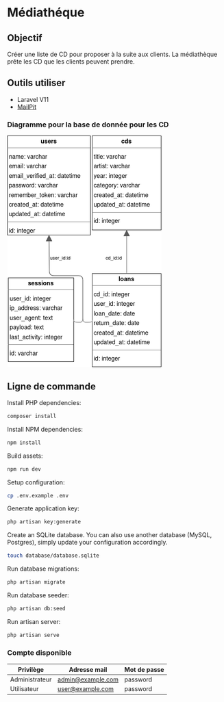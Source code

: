 # Médiathéque

## Objectif

Créer une liste de CD pour proposer à la suite aux clients.
La médiathèque prête les CD que les clients peuvent prendre.

## Outils utiliser

* Laravel V11
* [MailPit](https://github.com/axllent/mailpit)

### Diagramme pour la base de donnée pour les CD

![diagram_SQL.png](docs/diagram_SQL.png)

## Ligne de commande

Install PHP dependencies:

```bash
composer install
```

Install NPM dependencies:

```bash
npm install
```

Build assets:

```bash
npm run dev
```

Setup configuration:

```bash
cp .env.example .env
```

Generate application key:

```bash
php artisan key:generate
```

Create an SQLite database. You can also use another database (MySQL, Postgres), simply update your configuration
accordingly.

```bash
touch database/database.sqlite
```

Run database migrations:

```bash
php artisan migrate
```

Run database seeder:

```bash
php artisan db:seed
```

Run artisan server:

```bash
php artisan serve
```

### Compte disponible

| Privilège      | Adresse mail      | Mot de passe |
|----------------|-------------------|--------------|
| Administrateur | admin@example.com | password     |
| Utilisateur    | user@example.com  | password     |
